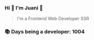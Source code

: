 ### Hi 👋 I&#39;m Juani 🦁

> I&#39;m a Frontend Web Developer SSR

### 📚 Days being a developer: 1004
